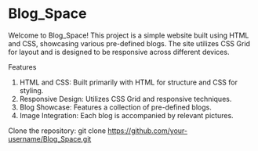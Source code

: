 # Blog_Space
Welcome to Blog_Space! This project is a simple website built using HTML and CSS, showcasing various pre-defined blogs. The site utilizes CSS Grid for layout and is designed to be responsive across different devices.

Features
1. HTML and CSS: Built primarily with HTML for structure and CSS for styling.
2. Responsive Design: Utilizes CSS Grid and responsive techniques.
3. Blog Showcase: Features a collection of pre-defined blogs.
4. Image Integration: Each blog is accompanied by relevant pictures.

Clone the repository: git clone https://github.com/your-username/Blog_Space.git
